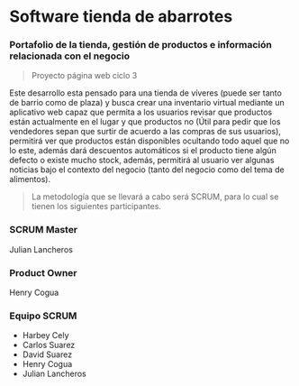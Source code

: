 # Software tienda de abarrotes 
### Portafolio de la tienda, gestión de productos e información relacionada con el negocio 
> Proyecto página web ciclo 3

Este desarrollo esta pensado para una tienda de víveres (puede ser tanto de barrio como de plaza) y busca crear una inventario virtual mediante un aplicativo web capaz que permita a los usuarios revisar que productos están actualmente en el lugar y que productos no (Útil para pedir que los vendedores sepan que surtir de acuerdo a las compras de sus usuarios), permitirá ver que productos están disponibles ocultando todo aquel que no lo este, además dará descuentos automáticos si el producto tiene algún defecto o existe mucho stock, además, permitirá al usuario ver algunas noticias bajo el contexto del negocio (tanto del negocio como del tema de alimentos).

> La metodología que se llevará a cabo será SCRUM, para lo cual se tienen los siguientes participantes.

### SCRUM Master
Julian Lancheros

### Product Owner
Henry Cogua

### Equipo SCRUM
- Harbey Cely
- Carlos Suarez	
- David Suarez	
- Henry Cogua
- Julian Lancheros
